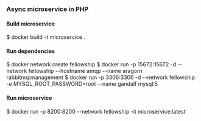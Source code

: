 ### Async microservice in PHP

#### Build microservice

$ docker build -t microservice .

#### Run dependencies

$ docker network create fellowship
$ docker run -p 15672:15672 -d --network fellowship --hostname amqp --name aragorn rabbitmq:management
$ docker run -p 3306:3306 -d --network fellowship -e MYSQL_ROOT_PASSWORD=root --name gandalf mysql:5

#### Run microservice

$ docker run -p 8200:8200 --network fellowship -it microservice:latest
